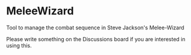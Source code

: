# MeleeWizard
Tool to manage the combat sequence in Steve Jackson's Melee-Wizard

Please write something on the Discussions board if you are interested in using this.
